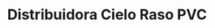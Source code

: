 ---
title: "Distribuidora Cielo Raso PVC"
url: /barbosa/distribuidora-cielo-raso-pvc/
shop: hágalo usted mismo
---